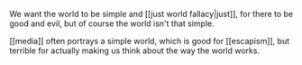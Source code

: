 We want the world to be simple and [[just world fallacy|just]], for there to be good and evil, but of course the world isn't that simple.

[[media]] often portrays a simple world, which is good for [[escapism]], but terrible for actually making us think about the way the world works.
